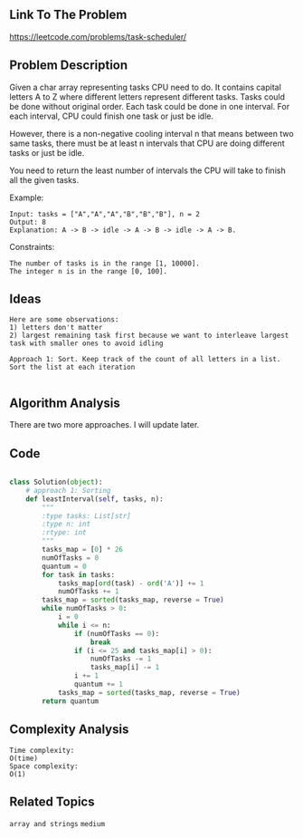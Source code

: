 ## Link To The Problem 
https://leetcode.com/problems/task-scheduler/

## Problem Description
Given a char array representing tasks CPU need to do. It contains capital letters A to Z where different letters represent different tasks. Tasks could be done without original order. Each task could be done in one interval. For each interval, CPU could finish one task or just be idle.

However, there is a non-negative cooling interval n that means between two same tasks, there must be at least n intervals that CPU are doing different tasks or just be idle.

You need to return the least number of intervals the CPU will take to finish all the given tasks.

 

Example:
```
Input: tasks = ["A","A","A","B","B","B"], n = 2
Output: 8
Explanation: A -> B -> idle -> A -> B -> idle -> A -> B.
```

Constraints:
```
The number of tasks is in the range [1, 10000].
The integer n is in the range [0, 100].
```
## Ideas
```
Here are some observations:
1) letters don't matter
2) largest remaining task first because we want to interleave largest task with smaller ones to avoid idling

Approach 1: Sort. Keep track of the count of all letters in a list. Sort the list at each iteration 


```
## Algorithm Analysis

There are two more approaches. I will update later.

## Code
```py

class Solution(object):
    # approach 1: Sorting
    def leastInterval(self, tasks, n):
        """
        :type tasks: List[str]
        :type n: int
        :rtype: int
        """
        tasks_map = [0] * 26
        numOfTasks = 0
        quantum = 0
        for task in tasks:
            tasks_map[ord(task) - ord('A')] += 1
            numOfTasks += 1
        tasks_map = sorted(tasks_map, reverse = True)
        while numOfTasks > 0:
            i = 0
            while i <= n:
                if (numOfTasks == 0):
                    break
                if (i <= 25 and tasks_map[i] > 0):
                    numOfTasks -= 1
                    tasks_map[i] -= 1
                i += 1
                quantum += 1
            tasks_map = sorted(tasks_map, reverse = True)
        return quantum
```
## Complexity Analysis
```
Time complexity: 
O(time) 
Space complexity: 
O(1) 
```
## Related Topics
```array and strings``` ```medium```





